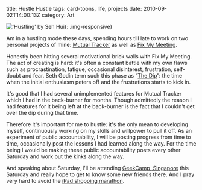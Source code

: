 title: Hustle Hustle
tags: card-toons, life, projects
date: 2010-09-02T14:00:13Z
category: Art

!['Hustling' by Seh Hui]({static}/images/2010/09/hustling.png){: .img-responsive}

Am in a hustling mode these days, spending hours till late to work on two personal projects of mine: [Mutual Tracker][mt] as well as [Fix My Meeting][fmm].

Honestly been hitting several motivational brick walls with Fix My Meeting. The act of creating is hard: it's often a constant battle with my own flaws such as procrastination, fatigue, occasional disinterest, frustration, self-doubt and fear. Seth Godin term such this phase as “[The Dip][dip]”: the time when the initial enthusiasm peters off and the frustrations starts to kick in.

It's good that I had several unimplemented features for Mutual Tracker which I had in the back-burner for months. Though admittedly the reason I had features for it being left at the back-burner is the fact that I couldn't get over the dip during that time.

Therefore it's important for me to hustle: it's the only mean to developing myself, continuously working on my skills and willpower to pull it off. As an experiment of public accountability, I will be posting progress from time to time, occasionally post the lessons I had learned along the way. For the time being I would be making these public accountability posts every other Saturday and work out the kinks along the way.

And speaking about Saturday, I'll be attending [GeekCamp, Singapore][geekcamp] this Saturday and really hope to get to know some new friends there. And I pray very hard to avoid the [iPad shopping marathon][shopping].

[mt]: http://mutualtracker.com/
[fmm]: http://fixmeeting.wikidot.com/
[dip]: http://sethgodin.typepad.com/the_dip/
[geekcamp]: http://geekcamp.pbworks.com/
[shopping]: {filename}/blog/2010/the-ipad-shopping-marathon-and-geekcamp.md
